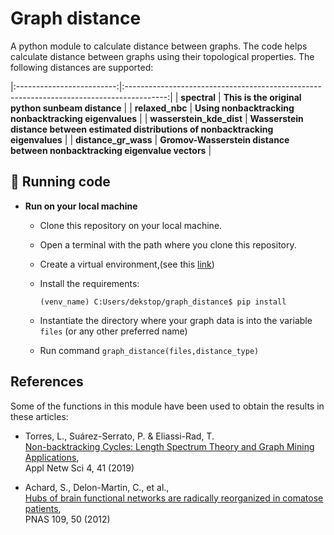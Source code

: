 # Graph distance
A python module to calculate distance between graphs. The code helps calculate distance between graphs using their topological properties. The following distances are supported:

|:-------------------------:|:----------------------------------------------------------------------------------------:|
| **spectral**              | **This is the original python sunbeam distance**                                         |
| **relaxed_nbc**           | **Using nonbacktracking nonbacktracking eigenvalues**                                    | 
| **wasserstein_kde_dist**  | **Wasserstein distance between estimated distributions of nonbacktracking eigenvalues**  | 
| **distance_gr_wass**      | **Gromov-Wasserstein distance between nonbacktracking eigenvalue vectors**               | 



## 🚀 Running code


* __Run on your local machine__
   * Clone this repository on your local machine.
   * Open a terminal with the path where you clone this repository.
   * Create a virtual environment,(see this [link](https://gist.github.com/mevangelista-alvarado/8ee2fd663e7446e543fc04eacce0f303))
   
   * Install the requirements:
      ```
      (venv_name) C:Users/dekstop/graph_distance$ pip install
      ```
   * Instantiate the directory where your graph data is into the variable `files` (or any other preferred name)
   * Run command `graph_distance(files,distance_type)`



## References
Some of the functions in this module have been used to obtain the results in these articles:

 * Torres, L., Suárez-Serrato, P. & Eliassi-Rad, T.  <br/>
 [Non-backtracking Cycles: Length Spectrum
Theory and Graph Mining Applications](https://link.springer.com/article/10.1007/s41109-019-0147-y), <br/> 
   Appl Netw Sci 4, 41 (2019)
   
 * Achard, S., Delon-Martin, C., et al., <br/>
 [Hubs of brain functional networks are radically
reorganized in comatose patients](https://www.researchgate.net/publication/233775192_Hubs_of_brain_functional_networks_are_radically_reorganized_in_comatose_patients),  <br/>
   PNAS 109, 50  (2012)
   

